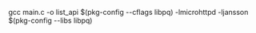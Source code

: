 gcc main.c -o list_api $(pkg-config --cflags libpq) -lmicrohttpd -ljansson $(pkg-config --libs libpq)
